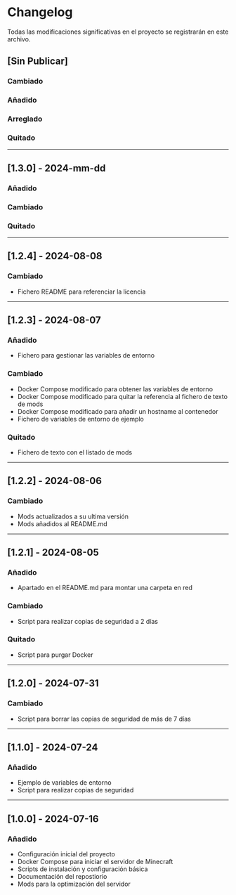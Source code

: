 # Changelog

Todas las modificaciones significativas en el proyecto se registrarán en este archivo.

## [Sin Publicar]

### Cambiado

### Añadido

### Arreglado

### Quitado

---

## [1.3.0] - 2024-mm-dd

### Añadido

### Cambiado

### Quitado

---

## [1.2.4] - 2024-08-08

### Cambiado

- Fichero README para referenciar la licencia

---

## [1.2.3] - 2024-08-07

### Añadido

- Fichero para gestionar las variables de entorno

### Cambiado

- Docker Compose modificado para obtener las variables de entorno
- Docker Compose modificado para quitar la referencia al fichero de texto de mods
- Docker Compose modificado para añadir un hostname al contenedor
- Fichero de variables de entorno de ejemplo

### Quitado

- Fichero de texto con el listado de mods

---

## [1.2.2] - 2024-08-06

### Cambiado

- Mods actualizados a su ultima versión
- Mods añadidos al README.md

---

## [1.2.1] - 2024-08-05

### Añadido

- Apartado en el README.md para montar una carpeta en red

### Cambiado

- Script para realizar copias de seguridad a 2 días

### Quitado

- Script para purgar Docker

---

## [1.2.0] - 2024-07-31

### Cambiado

- Script para borrar las copias de seguridad de más de 7 días

---

## [1.1.0] - 2024-07-24

### Añadido

- Ejemplo de variables de entorno
- Script para realizar copias de seguridad

---

## [1.0.0] - 2024-07-16

### Añadido

- Configuración inicial del proyecto
- Docker Compose para iniciar el servidor de Minecraft
- Scripts de instalación y configuración básica
- Documentación del repostiorio
- Mods para la optimización del servidor
